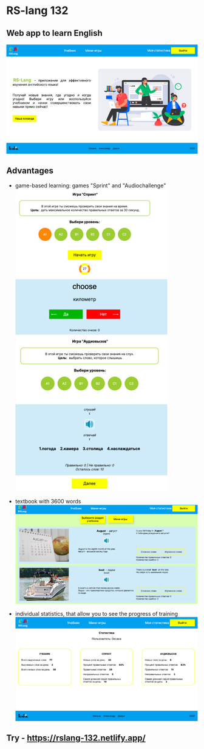 # RS-lang 132
## Web app to learn English
![Main page](https://github.com/OksanaFedotova/rslang/raw/readme/app/src/assets/screenshots/mainScreenShot.jpg)

## Advantages

* game-based learning: games "Sprint" and "Audiochallenge"
![Sprint](https://github.com/OksanaFedotova/rslang/raw/readme/app/src/assets/screenshots/sprintScreenShot.jpg)![Audiochallenge](https://github.com/OksanaFedotova/rslang/raw/readme/app/src/assets/screenshots/audioScreenShot.jpg)

* textbook with 3600 words
![Textbook](https://github.com/OksanaFedotova/rslang/raw/readme/app/src/assets/screenshots/textbookScreenShot.jpg)

* individual statistics, that allow you to see the progress of training
![Statistic](https://github.com/OksanaFedotova/rslang/raw/readme/app/src/assets/screenshots/statisticScreenShot.jpg)

## Try - https://rslang-132.netlify.app/

